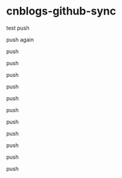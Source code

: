 # cnblogs-github-sync

test push

push again

push

push

push

push

push

push

push

push

push

push

push
